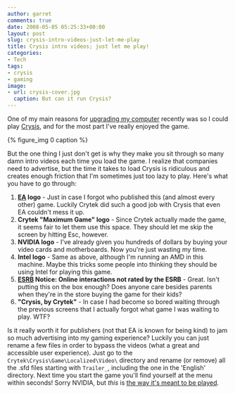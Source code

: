 ```yaml
---
author: garret
comments: true
date: 2008-05-05 05:25:33+00:00
layout: post
slug: crysis-intro-videos-just-let-me-play
title: Crysis intro videos; just let me play!
categories:
- Tech
tags:
- crysis
- gaming
image:
- url: crysis-cover.jpg
  caption: But can it run Crysis?
---
```


One of my main reasons for [upgrading my computer](http://powdahound.com/2008/03/25/a-partial-hardware-upgrade/) recently was so I could play [Crysis](http://en.wikipedia.org/wiki/Crysis), and for the most part I've really enjoyed the game.

{% figure_img 0 caption %}

But the one thing I just don't get is why they make you sit through so many damn intro videos each time you load the game. I realize that companies need to advertise, but the time it takes to load Crysis is ridiculous and creates enough friction that I'm sometimes just too lazy to play. Here's what you have to go through:

 1. **[EA](http://www.ea.com/) logo** - Just in case I forgot who published this (and almost every other) game. Luckily Crytek did such a good job with Crysis that even EA couldn't mess it up.
 1. **Crytek "Maximum Game" logo** - Since Crytek actually made the game, it seems fair to let them use this space. They should let me skip the screen by hitting Esc, however.
 1. **NVIDIA logo** - I've already given you hundreds of dollars by buying your video cards and motherboards. Now you're just wasting my time.
 1. **Intel logo** - Same as above, although I'm running an AMD in this machine. Maybe this tricks some people into thinking they should be using Intel for playing this game.
 1. **[ESRB](http://en.wikipedia.org/wiki/Entertainment_Software_Rating_Board) Notice: Online interactions not rated by the ESRB** - Great. Isn't putting this on the box enough? Does anyone care besides parents when they're in the store buying the game for their kids?
 1. **"Crysis, by Crytek"** - In case I had become so bored waiting through the previous screens that I actually forgot what game I was waiting to play. WTF?

Is it really worth it for publishers (not that EA is known for being kind) to jam so much advertising into my gaming experience? Luckily you can just rename a few files in order to bypass the videos (what a great and accessible user experience). Just go to the `Crytek\Crysis\Game\Localized\Video\` directory and rename (or remove) all the .sfd files starting with `Trailer_`, including the one in the 'English' directory. Next time you start the game you'll find yourself at the menu within seconds! Sorry NVIDIA, but _this_ is [the way it's meant to be played](http://en.wikipedia.org/wiki/The_Way_It%27s_Meant_to_be_Played).

